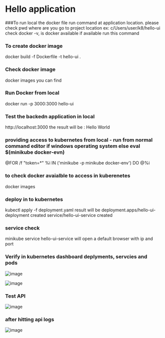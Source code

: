 # Hello application
###To run local the docker file
run command at application location. please check pwd where are you
go to project location
ex: c/Users/user/k8/hello-ui
check docker -v, is docker available
if available run this command
### To create docker image
docker build -f Dockerfile -t hello-ui .

### Check docker image
docker images
you can find

### Run Docker from local
docker run -p 3000:3000 hello-ui

### Test the backedn application in local
http://localhost:3000
the result will be : Hello World

### providing access to kubernetes from local - run from normal command editor if windows operating system else eval $(minikube docker-evn)
@FOR /f "token=*" %i IN ('minikube -p minikube docker-env') DO @%i

### to check docker avaialble to access in kuberenetes 
docker images
### deploy in to kubernetes
kubectl apply -f deployment.yaml
result will be 
deployment.apps/hello-ui-deployment created
service/hello-ui-service created

### service check
minikube service hello-ui-service
will open a default browser with ip and port 

### Verify in kubernetes dashboard deplyments, servcies and pods
![image](https://user-images.githubusercontent.com/22048283/120287272-bdedbd00-c2dc-11eb-9b97-d9e05a97e7ec.png)

![image](https://user-images.githubusercontent.com/22048283/120287381-d5c54100-c2dc-11eb-80f5-6db6cc52af47.png)

### Test API
![image](https://user-images.githubusercontent.com/22048283/120287663-158c2880-c2dd-11eb-9fdd-35708ec49da7.png)

### after hitting api logs
![image](https://user-images.githubusercontent.com/22048283/120287597-01e0c200-c2dd-11eb-93d4-6b679bbaee2f.png)


